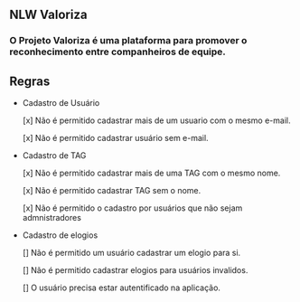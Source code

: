 ## NLW Valoriza

### O Projeto Valoriza é uma plataforma para promover o reconhecimento entre companheiros de equipe.

## Regras

- Cadastro de Usuário

  [x] Não é permitido cadastrar mais de um usuario com o mesmo e-mail.

  [x] Não é permitido cadastrar usuário sem e-mail.


- Cadastro de TAG

  [x] Não é permitido cadastrar mais de uma TAG com o mesmo nome.

  [x] Não é permitido cadastrar TAG sem o nome.

  [x] Não é permitido o cadastro por usuários que não sejam admnistradores 

- Cadastro de elogios

  [] Não é permitido um usuário cadastrar um elogio para si.

  [] Não é permitido cadastrar elogios para usuários invalidos.

  [] O usuário precisa estar autentificado na aplicação.

